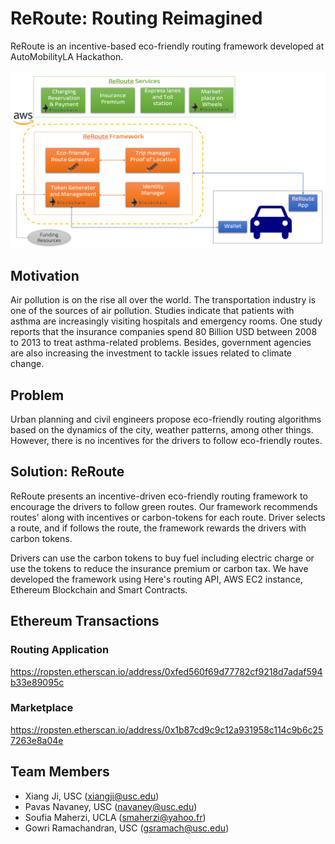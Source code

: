 # ReRoute: Routing Reimagined

ReRoute is an incentive-based eco-friendly routing framework developed at AutoMobilityLA Hackathon.

![ReRoute_Architecture Illustration](Architecture.PNG)

## Motivation
Air pollution is on the rise all over the world. The transportation industry is one of the sources of air pollution. Studies indicate that patients with asthma are increasingly visiting hospitals and emergency rooms. One study reports that the insurance companies spend 80 Billion USD between 2008 to 2013 to treat asthma-related problems. Besides, government agencies are also increasing the investment to tackle issues related to climate change.
## Problem
Urban planning and civil engineers propose eco-friendly routing algorithms based on the dynamics of the city, weather patterns, among other things. However, there is no incentives for the drivers to follow eco-friendly routes.
## Solution: ReRoute
ReRoute presents an incentive-driven eco-friendly routing framework to encourage the drivers to follow green routes. Our framework recommends routes' along with incentives or carbon-tokens for each route. Driver selects a route, and if follows the route, the framework rewards the drivers with carbon tokens. 

Drivers can use the carbon tokens to buy fuel including electric charge or use the tokens to reduce the insurance premium or carbon tax. We have developed the framework using Here's routing API, AWS EC2 instance, Ethereum Blockchain and Smart Contracts.


## Ethereum Transactions
 ### Routing Application
 https://ropsten.etherscan.io/address/0xfed560f69d77782cf9218d7adaf594b33e89095c
 ### Marketplace
 https://ropsten.etherscan.io/address/0x1b87cd9c9c12a931958c114c9b6c257263e8a04e
 
## Team Members
* Xiang Ji, USC (xiangji@usc.edu)
* Pavas Navaney, USC (navaney@usc.edu)
* Soufia Maherzi, UCLA (smaherzi@yahoo.fr)
* Gowri Ramachandran, USC (gsramach@usc.edu)


